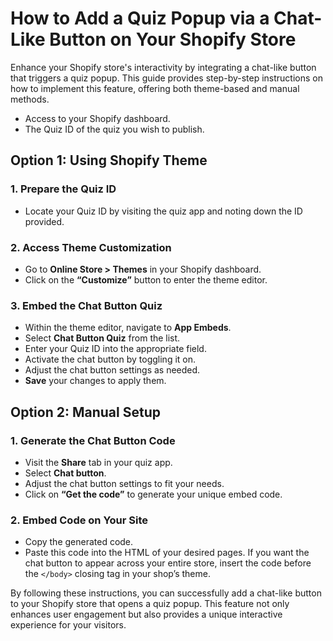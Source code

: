 # How to Add a Quiz Popup via a Chat-Like Button on Your Shopify Store

Enhance your Shopify store's interactivity by integrating a chat-like button that triggers a quiz popup. This guide provides step-by-step instructions on how to implement this feature, offering both theme-based and manual methods.

- Access to your Shopify dashboard.
- The Quiz ID of the quiz you wish to publish.

## Option 1: Using Shopify Theme

### 1. Prepare the Quiz ID
   - Locate your Quiz ID by visiting the quiz app and noting down the ID provided.

### 2. Access Theme Customization
   - Go to **Online Store > Themes** in your Shopify dashboard.
   - Click on the **“Customize”** button to enter the theme editor.

### 3. Embed the Chat Button Quiz
   - Within the theme editor, navigate to **App Embeds**.
   - Select **Chat Button Quiz** from the list.
   - Enter your Quiz ID into the appropriate field.
   - Activate the chat button by toggling it on.
   - Adjust the chat button settings as needed.
   - **Save** your changes to apply them.

## Option 2: Manual Setup

### 1. Generate the Chat Button Code
   - Visit the **Share** tab in your quiz app.
   - Select **Chat button**.
   - Adjust the chat button settings to fit your needs.
   - Click on **“Get the code”** to generate your unique embed code.

### 2. Embed Code on Your Site
   - Copy the generated code.
   - Paste this code into the HTML of your desired pages. If you want the chat button to appear across your entire store, insert the code before the `</body>` closing tag in your shop’s theme.


By following these instructions, you can successfully add a chat-like button to your Shopify store that opens a quiz popup. This feature not only enhances user engagement but also provides a unique interactive experience for your visitors.
